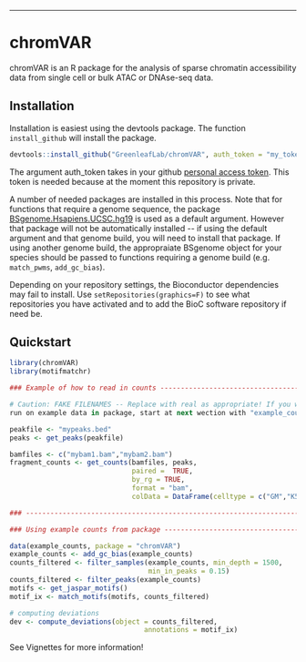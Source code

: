 ---

# chromVAR

chromVAR is an R package for the analysis of sparse chromatin accessibility data from single cell or bulk ATAC or DNAse-seq data. 

## Installation


Installation is easiest using the devtools package. The function `install_github` will install the package.

``` r
devtools::install_github("GreenleafLab/chromVAR", auth_token = "my_token")
```

The argument auth\_token takes in your github [personal access token](https://github.com/settings/tokens). This token is needed because at the moment this repository is private.

A number of needed packages are installed in this process. Note that for functions that require a genome sequence, the package [BSgenome.Hsapiens.UCSC.hg19](https://bioconductor.org/packages/release/data/annotation/html/BSgenome.Hsapiens.UCSC.hg19.html) is used as a default argument. However that package will not be automatically installed -- if using the default argument and that genome build, you will need to install that package. If using another genome build, the appropraiate BSgenome object for your species should be passed to functions requiring a genome build (e.g. `match_pwms`, `add_gc_bias`).

Depending on your repository settings, the Bioconductor dependencies may fail to install. Use `setRepositories(graphics=F)` to see what repositories you have activated and to add the BioC software repository if need be.

## Quickstart

``` r
library(chromVAR)
library(motifmatchr)

### Example of how to read in counts -------------------------------------------

# Caution: FAKE FILENAMES -- Replace with real as appropriate! If you want to 
run on example data in package, start at next wection with "example_counts" data

peakfile <- "mypeaks.bed"
peaks <- get_peaks(peakfile)

bamfiles <- c("mybam1.bam","mybam2.bam")
fragment_counts <- get_counts(bamfiles, peaks, 
                              paired =  TRUE, 
                              by_rg = TRUE, 
                              format = "bam", 
                              colData = DataFrame(celltype = c("GM","K562")))

### ----------------------------------------------------------------------------

### Using example counts from package ------------------------------------------

data(example_counts, package = "chromVAR")
example_counts <- add_gc_bias(example_counts)
counts_filtered <- filter_samples(example_counts, min_depth = 1500,
                                  min_in_peaks = 0.15)
counts_filtered <- filter_peaks(example_counts)
motifs <- get_jaspar_motifs()
motif_ix <- match_motifs(motifs, counts_filtered)

# computing deviations
dev <- compute_deviations(object = counts_filtered, 
                                 annotations = motif_ix)

```

See Vignettes for more information!
